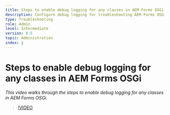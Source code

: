 ```yaml
---
title: Steps to enable debug logging for any classes in AEM Forms OSGi
description: Configure debug logging for troubleshooting AEM Forms OSGi
type: Troubleshooting
role: Admin 
level: Intermediate  
version: 6.5
topic: Administration   
index: y
---
```



# Steps to enable debug logging for any classes in AEM Forms OSGi

*This video walks through the steps to enable debug logging for any classes in AEM Forms OSGi.*

>[!VIDEO](https://video.tv.adobe.com/v/335521?quality=9&learn=on)